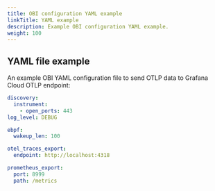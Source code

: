 ```yaml
---
title: OBI configuration YAML example
linkTitle: YAML example
description: Example OBI configuration YAML example.
weight: 100
---
```


## YAML file example

An example OBI YAML configuration file to send OTLP data to Grafana Cloud OTLP
endpoint:

```yaml
discovery:
  instrument:
    - open_ports: 443
log_level: DEBUG

ebpf:
  wakeup_len: 100

otel_traces_export:
  endpoint: http://localhost:4318

prometheus_export:
  port: 8999
  path: /metrics
```
